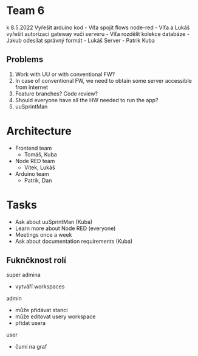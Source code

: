 # Team 6

k 8.5.2022
Vyřešit arduino kod - Víťa
spojit flows node-red - Víťa a Lukáš
vyřešit autorizaci gateway vuči serveru - Víťa
rozdělit kolekce databáze - Jakub
odesílat správný formát - Lukáš
Server - Patrik Kuba


## Problems

1. Work with UU or with conventional FW?
2. In case of conventional FW, we need to obtain some server accessible from internet
3. Feature branches? Code review?
4. Should everyone have all the HW needed to run the app?
5. uuSprintMan

# Architecture

-   Frontend team
    -   Tomáš, Kuba
-   Node RED team
    -   Vítek, Lukáš
-   Arduino team
    -   Patrik, Dan

# Tasks

-   Ask about uuSprintMan (Kuba)
-   Learn more about Node RED (everyone)
-   Meetings once a week
-   Ask about documentation requirements (Kuba)

Fuknčknost rolí
---------------------------------------
super admina 

- vytváří workspaces

admin 

- může přidávat stanci
- může editovat usery workspace 
- přidat usera

user

- čumí na graf
